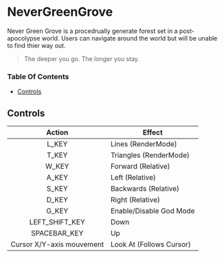 # NeverGreenGrove
Never Green Grove is a procedrually generate forest set in a post-apocolypse world. Users can navigate around the world but will be unable to find thier way out.

> The deeper you go. The longer you stay.

### Table Of Contents
* [Controls](#controls)

## Controls
**Action** | **Effect**
:---:| ---
L_KEY | Lines (RenderMode)
T_KEY | Triangles (RenderMode)
W_KEY | Forward (Relative)
A_KEY | Left (Relative)
S_KEY | Backwards (Relative)
D_KEY | Right (Relative)
G_KEY | Enable/Disable God Mode
LEFT_SHIFT_KEY | Down
SPACEBAR_KEY | Up
Cursor X/Y-axis mouvement | Look At (Follows Cursor)
